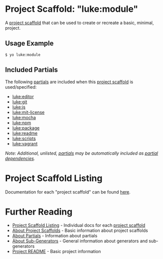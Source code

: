 # Project Scaffold: "luke:module"

A [project scaffold](../project-scaffolds.md) that can be used to create or
recreate a basic, minimal, project.

## Usage Example

```
$ yo luke:module
```

## Included Partials

The following [partials](../partials.md) are included when this
[project scaffold](../project-scaffolds.md) is used/specified:

* [luke:editor](../partials/editor.md)
* [luke:git](../partials/git.md)
* [luke:js](../partials/js.md)
* [luke:mit-license](../partials/mit-license.md)
* [luke:mocha](../partials/mocha.md)
* [luke:npm](../partials/npm.md)
* [luke:package](../partials/package.md)
* [luke:readme](../partials/readme.md)
* [luke:scripts](../partials/scripts.md)
* [luke:vagrant](../partials/vagrant.md)

_Note: Additional, unlisted, [partials](../partials.md) may be automatically
included as [partial dependencies](../partials.md#partial-dependency)._

# Project Scaffold Listing

Documentation for each "project scaffold" can be found [here](project-scaffolds/).

# Further Reading

* [Project Scaffold Listing](./) - Individual docs for each [project scaffold](../project-scaffolds.md)
* [About Project Scaffolds](../project-scaffolds.md) - Basic information about project scaffolds
* [About Partials](../partials.md) - Information about partials
* [About Sub-Generators](../generators.md) - General information about generators and sub-generators
* [Project README](../README.md) - Basic project information